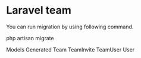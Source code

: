 # Laravel team 


You can run migration by using following command.

php artisan migrate

Models Generated
Team
TeamInvite
TeamUser
User







